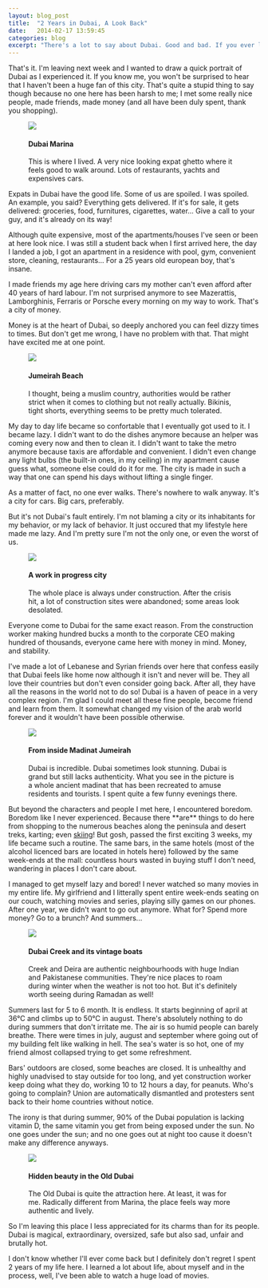 ```yaml
---
layout: blog_post
title:  "2 Years in Dubai, A Look Back"
date:   2014-02-17 13:59:45
categories: blog
excerpt: "There's a lot to say about Dubai. Good and bad. If you ever lived or live here, you know that no one feels indifferent about this city. I met people who loved it, I met people who deeply hated it. But I never met anyone who didn't really have a forged and strong opinion about it."
---
```


That's it. I'm leaving next week and I wanted to draw a quick portrait of Dubai as I experienced it. If you know me, you won't be surprised to hear that I haven't been a huge fan of this city. That's quite a stupid thing to say though because no one here has been harsh to me; I met some really nice people, made friends, made money (and all have been duly spent, thank you shopping).</div>
<figure class="img-wrap semi">
  <img src="{{ site.baseurl }}assets/img/dubai/1.jpg">
<figcaption><h4>Dubai Marina</h4>This is where I lived. A very nice looking expat ghetto where it feels good to walk around. Lots of restaurants, yachts and expensives cars.</figcaption></figure><div class="container"><p>Expats in Dubai have the good life. Some of us are spoiled. I was spoiled. An example, you said? Everything gets delivered. If it's for sale, it gets delivered: groceries, food, furnitures, cigarettes, water... Give a call to your guy, and it's already on its way!</p><p>Although quite expensive, most of the apartments/houses I've seen or been at here look nice. I was still a student back when I first arrived here, the day I landed a job, I got an apartment in a residence with pool, gym, convenient store, cleaning, restaurants... For a 25 years old european boy, that's insane.</p><p>I made friends my age here driving cars my mother can't even afford after 40 years of hard labour. I'm not surprised anymore to see Mazerattis, Lamborghinis, Ferraris or Porsche every morning on my way to work. That's a city of money.</p><p>Money is at the heart of Dubai, so deeply anchored you can feel dizzy times to times. But don't get me wrong, I have no problem with that. That might have excited me at one point.</p></div>
<figure class="img-wrap full">
  <img src="{{ site.baseurl }}assets/img/dubai/3.jpg">
<figcaption><h4>Jumeirah Beach</h4>I thought, being a muslim country, authorities would be rather strict when it comes to clothing but not really actually. Bikinis, tight shorts, everything seems to be pretty much tolerated.</figcaption></figure><div class="container"><p>My day to day life became so confortable that I eventually got used to it. I became lazy. I didn't want to do the dishes anymore because an helper was coming every now and then to clean it. I didn't want to take the metro anymore because taxis are affordable and convenient. I didn't even change any light bulbs (the built-in ones, in my ceiling) in my apartment cause guess what, someone else could do it for me. The city is made in such a way that one can spend his days without lifting a single finger.</p><p>As a matter of fact, no one ever walks. There's nowhere to walk anyway. It's a city for cars. Big cars, preferably.</p><p>But it's not Dubai's fault entirely. I'm not blaming a city or its inhabitants for my behavior, or my lack of behavior. It just occured that my lifestyle here made me lazy. And I'm pretty sure I'm not the only one, or even the worst of us.</p>
<figure class="img-wrap float floatLeft">
  <img src="{{ site.baseurl }}assets/img/dubai/2.jpg">
<figcaption><h4>A work in progress city</h4>The whole place is always under construction. After the crisis hit, a lot of construction sites were abandoned; some areas look desolated.</figcaption></figure><p>Everyone come to Dubai for the same exact reason. From the construction worker making hundred bucks a month to the corporate CEO making hundred of thousands, everyone came here with money in mind. Money, and stability.</p><p>I've made a lot of Lebanese and Syrian friends over here that confess easily that Dubai feels like home now although it isn't and never will be. They all love their countries but don't even consider going back. After all, they have all the reasons in the world not to do so! Dubai is a haven of peace in a very complex region. I'm glad I could meet all these fine people, become friend and learn from them. It somewhat changed my vision of the arab world forever and it wouldn't have been possible otherwise.</p></div>
<figure class="img-wrap semi">
  <img src="{{ site.baseurl }}assets/img/dubai/4.jpg">
<figcaption><h4>From inside Madinat Jumeirah</h4>Dubai is incredible. Dubai sometimes look stunning. Dubai is grand but still lacks authenticity. What you see in the picture is a whole ancient madinat that has been recreated to amuse residents and tourists. I spent quite a few funny evenings there.</figcaption></figure><div class="container"><p>But beyond the characters and people I met here, I encountered boredom. Boredom like I never experienced. Because there **are** things to do here from shopping to the numerous beaches along the peninsula and desert treks, karting; even <a href="http://www.theplaymania.com/skidubai/welcome">skiing</a>! But gosh, passed the first exciting 3 weeks, my life became such a routine. The same bars, in the same hotels (most of the alcohol licenced bars are located in hotels here) followed by the same week-ends at the mall: countless hours wasted in buying stuff I don't need, wandering in places I don't care about.</p><p>I managed to get myself lazy and bored! I never watched so many movies in my entire life. My girlfriend and I litterally spent entire week-ends seating on our couch, watching movies and series, playing silly games on our phones. After one year, we didn't want to go out anymore. What for? Spend more money? Go to a brunch? And summers...</p></div>
<figure class="img-wrap full">
  <img src="{{ site.baseurl }}assets/img/dubai/5.jpg">
<figcaption><h4>Dubai Creek and its vintage boats</h4>Creek and Deira are authentic neighbourhoods with huge Indian and Pakistanese communities. They're nice places to roam during winter when the weather is not too hot. But it's definitely worth seeing during Ramadan as well!</figcaption></figure><div class="container"><p>Summers last for 5 to 6 month. It is endless. It starts beginning of april at 36°C and climbs up to 50°C in august. There's absolutely nothing to do during summers that don't irritate me. The air is so humid people can barely breathe. There were times in july, august and september where going out of my building felt like walking in hell. The sea's water is so hot, one of my friend almost collapsed trying to get some refreshment.</p><p>Bars' outdoors are closed, some beaches are closed. It is unhealthy and highly unadvised to stay outside for too long, and yet construction worker keep doing what they do, working 10 to 12 hours a day, for peanuts. Who's going to complain? Union are automatically dismantled and protesters sent back to their home countries without notice.</p><p>The irony is that during summer, 90% of the Dubai population is lacking vitamin D, the same vitamin you get from being exposed under the sun. No one goes under the sun; and no one goes out at night too cause it doesn't make any difference anyways.</div>
<figure class="img-wrap semi">
  <img src="{{ site.baseurl }}assets/img/dubai/6.jpg">
<figcaption><h4>Hidden beauty in the Old Dubai</h4>The Old Dubai is quite the attraction here. At least, it was for me. Radically different from Marina, the place feels way more authentic and lively.</figcaption></figure><div class="container"><p>So I'm leaving this place I less appreciated for its charms than for its people. Dubai is magical, extraordinary, oversized, safe but also sad, unfair and brutally hot.</p>

I don't know whether I'll ever come back but I definitely don't regret I spent 2 years of my life here. I learned a lot about life, about myself and in the process, well, I've been able to watch a huge load of movies.